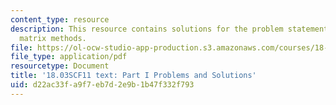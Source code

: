 ```yaml
---
content_type: resource
description: This resource contains solutions for the problem statements related to
  matrix methods.
file: https://ol-ocw-studio-app-production.s3.amazonaws.com/courses/18-03sc-differential-equations-fall-2011/d22ac33fa9f7eb7d2e9b1b47f332f793_MIT18_03SCF11_ps8_s33s.pdf
file_type: application/pdf
resourcetype: Document
title: '18.03SCF11 text: Part I Problems and Solutions'
uid: d22ac33f-a9f7-eb7d-2e9b-1b47f332f793
---
```

